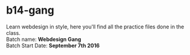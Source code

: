 # b14-gang
Learn webdesign in style, here you'll find all the practice files done in the class. <br>
Batch name: **Webdesign Gang**<br>
Batch Start Date: **September 7th 2016**

